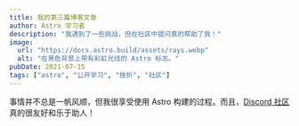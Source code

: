 ```yaml
---
title: 我的第三篇博客文章
author: Astro 学习者
description: "我遇到了一些挑战，但在社区中提问真的帮助了我！"
image:
  url: "https://docs.astro.build/assets/rays.webp"
  alt: "在黑色背景上带有彩虹光线的 Astro 标志。"
pubDate: 2021-07-15
tags: ["astro", "公开学习", "挫折", "社区"]
---
```


事情并不总是一帆风顺，但我很享受使用 Astro 构建的过程。而且，[Discord 社区](https://astro.build/chat)真的很友好和乐于助人！

